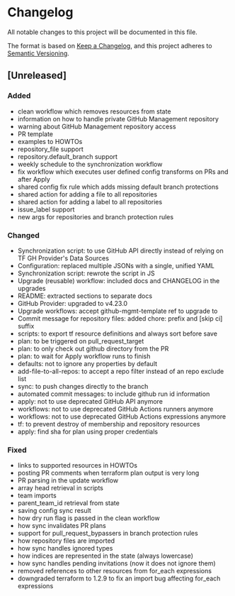 # Changelog
All notable changes to this project will be documented in this file.

The format is based on [Keep a Changelog](https://keepachangelog.com/en/1.0.0/),
and this project adheres to [Semantic Versioning](https://semver.org/spec/v2.0.0.html).

## [Unreleased]
### Added
- clean workflow which removes resources from state
- information on how to handle private GitHub Management repository
- warning about GitHub Management repository access
- PR template
- examples to HOWTOs
- repository_file support
- repository.default_branch support
- weekly schedule to the synchronization workflow
- fix workflow which executes user defined config transforms on PRs and after Apply
- shared config fix rule which adds missing default branch protections
- shared action for adding a file to all repositories
- shared action for adding a label to all repositories
- issue_label support
- new args for repositories and branch protection rules

### Changed
- Synchronization script: to use GitHub API directly instead of relying on TF GH Provider's Data Sources
- Configuration: replaced multiple JSONs with a single, unified YAML
- Synchronization script: rewrote the script in JS
- Upgrade (reusable) workflow: included docs and CHANGELOG in the upgrades
- README: extracted sections to separate docs
- GitHub Provider: upgraded to v4.23.0
- Upgrade workflows: accept github-mgmt-template ref to upgrade to
- Commit message for repository files: added chore: prefix and [skip ci] suffix
- scripts: to export tf resource definitions and always sort before save
- plan: to be triggered on pull_request_target
- plan: to only check out github directory from the PR
- plan: to wait for Apply workflow runs to finish
- defaults: not to ignore any properties by default
- add-file-to-all-repos: to accept a repo filter instead of an repo exclude list
- sync: to push changes directly to the branch
- automated commit messages: to include github run id information
- apply: not to use deprecated GitHub API anymore
- workflows: not to use deprecated GitHub Actions runners anymore
- workflows: not to use deprecated GitHub Actions expressions anymore
- tf: to prevent destroy of membership and repository resources
- apply: find sha for plan using proper credentials

### Fixed
- links to supported resources in HOWTOs
- posting PR comments when terraform plan output is very long
- PR parsing in the update workflow
- array head retrieval in scripts
- team imports
- parent_team_id retrieval from state
- saving config sync result
- how dry run flag is passed in the clean workflow
- how sync invalidates PR plans
- support for pull_request_bypassers in branch protection rules
- how repository files are imported
- how sync handles ignored types
- how indices are represented in the state (always lowercase)
- how sync handles pending invitations (now it does not ignore them)
- removed references to other resources from for_each expressions
- downgraded terraform to 1.2.9 to fix an import bug affecting for_each expressions
